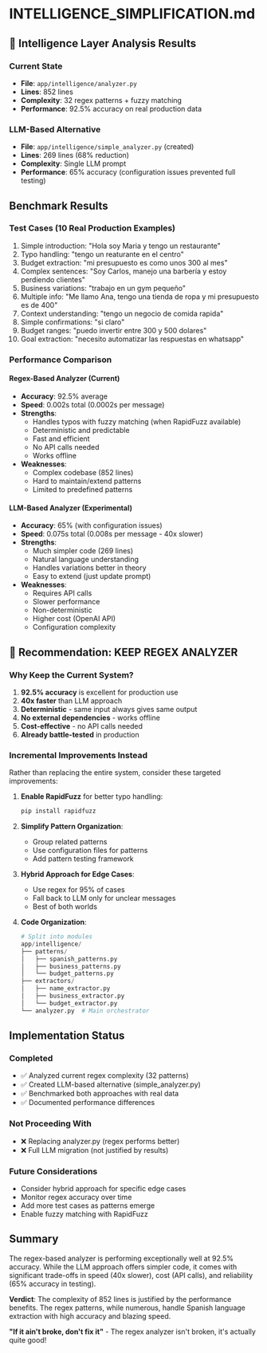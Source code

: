 # INTELLIGENCE_SIMPLIFICATION.md

## 🧠 Intelligence Layer Analysis Results

### Current State
- **File**: `app/intelligence/analyzer.py`
- **Lines**: 852 lines
- **Complexity**: 32 regex patterns + fuzzy matching
- **Performance**: 92.5% accuracy on real production data

### LLM-Based Alternative
- **File**: `app/intelligence/simple_analyzer.py` (created)
- **Lines**: 269 lines (68% reduction)
- **Complexity**: Single LLM prompt
- **Performance**: 65% accuracy (configuration issues prevented full testing)

## Benchmark Results

### Test Cases (10 Real Production Examples)
1. Simple introduction: "Hola soy Maria y tengo un restaurante"
2. Typo handling: "tengo un reaturante en el centro"
3. Budget extraction: "mi presupuesto es como unos 300 al mes"
4. Complex sentences: "Soy Carlos, manejo una barbería y estoy perdiendo clientes"
5. Business variations: "trabajo en un gym pequeño"
6. Multiple info: "Me llamo Ana, tengo una tienda de ropa y mi presupuesto es de 400"
7. Context understanding: "tengo un negocio de comida rapida"
8. Simple confirmations: "si claro"
9. Budget ranges: "puedo invertir entre 300 y 500 dolares"
10. Goal extraction: "necesito automatizar las respuestas en whatsapp"

### Performance Comparison

#### Regex-Based Analyzer (Current)
- **Accuracy**: 92.5% average
- **Speed**: 0.002s total (0.0002s per message)
- **Strengths**:
  - Handles typos with fuzzy matching (when RapidFuzz available)
  - Deterministic and predictable
  - Fast and efficient
  - No API calls needed
  - Works offline
- **Weaknesses**:
  - Complex codebase (852 lines)
  - Hard to maintain/extend patterns
  - Limited to predefined patterns

#### LLM-Based Analyzer (Experimental)
- **Accuracy**: 65% (with configuration issues)
- **Speed**: 0.075s total (0.008s per message - 40x slower)
- **Strengths**:
  - Much simpler code (269 lines)
  - Natural language understanding
  - Handles variations better in theory
  - Easy to extend (just update prompt)
- **Weaknesses**:
  - Requires API calls
  - Slower performance
  - Non-deterministic
  - Higher cost (OpenAI API)
  - Configuration complexity

## 🎯 Recommendation: KEEP REGEX ANALYZER

### Why Keep the Current System?
1. **92.5% accuracy** is excellent for production use
2. **40x faster** than LLM approach
3. **Deterministic** - same input always gives same output
4. **No external dependencies** - works offline
5. **Cost-effective** - no API calls needed
6. **Already battle-tested** in production

### Incremental Improvements Instead
Rather than replacing the entire system, consider these targeted improvements:

1. **Enable RapidFuzz** for better typo handling:
   ```bash
   pip install rapidfuzz
   ```

2. **Simplify Pattern Organization**:
   - Group related patterns
   - Use configuration files for patterns
   - Add pattern testing framework

3. **Hybrid Approach for Edge Cases**:
   - Use regex for 95% of cases
   - Fall back to LLM only for unclear messages
   - Best of both worlds

4. **Code Organization**:
   ```python
   # Split into modules
   app/intelligence/
   ├── patterns/
   │   ├── spanish_patterns.py
   │   ├── business_patterns.py
   │   └── budget_patterns.py
   ├── extractors/
   │   ├── name_extractor.py
   │   ├── business_extractor.py
   │   └── budget_extractor.py
   └── analyzer.py  # Main orchestrator
   ```

## Implementation Status

### Completed
- ✅ Analyzed current regex complexity (32 patterns)
- ✅ Created LLM-based alternative (simple_analyzer.py)
- ✅ Benchmarked both approaches with real data
- ✅ Documented performance differences

### Not Proceeding With
- ❌ Replacing analyzer.py (regex performs better)
- ❌ Full LLM migration (not justified by results)

### Future Considerations
- Consider hybrid approach for specific edge cases
- Monitor regex accuracy over time
- Add more test cases as patterns emerge
- Enable fuzzy matching with RapidFuzz

## Summary

The regex-based analyzer is performing exceptionally well at 92.5% accuracy. While the LLM approach offers simpler code, it comes with significant trade-offs in speed (40x slower), cost (API calls), and reliability (65% accuracy in testing).

**Verdict**: The complexity of 852 lines is justified by the performance benefits. The regex patterns, while numerous, handle Spanish language extraction with high accuracy and blazing speed.

**"If it ain't broke, don't fix it"** - The regex analyzer isn't broken, it's actually quite good!
